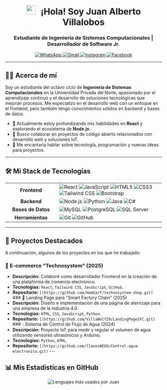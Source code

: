 <h1 align="center">
  <img src="https://media.giphy.com/media/hvRJCLFzcasrR4ia7z/giphy.gif" width="30px" style="margin-right: 10px;">
  ¡Hola! Soy Juan Alberto Villalobos
</h1>
<h3 align="center">Estudiante de Ingeniería de Sistemas Computacionales | Desarrollador de Software Jr.</h3>

<p align="center">
  <a href="https://wa.me/51934143000" target="_blank">
    <img src="https://img.shields.io/badge/WhatsApp-25D366?style=for-the-badge&logo=whatsapp&logoColor=white" alt="WhatsApp">
  </a>
  <a href="mailto:jdoblea29@gmail.com" target="_blank">
    <img src="https://img.shields.io/badge/Gmail-D14836?style=for-the-badge&logo=gmail&logoColor=white" alt="Gmail">
  </a>
  <a href="https://www.instagram.com/villawolf_29" target="_blank">
    <img src="https://img.shields.io/badge/Instagram-E4405F?style=for-the-badge&logo=instagram&logoColor=white" alt="Instagram">
  </a>
  <a href="https://www.facebook.com/juan.villalobos.865252" target="_blank">
    <img src="https://img.shields.io/badge/Facebook-1877F2?style=for-the-badge&logo=facebook&logoColor=white" alt="Facebook">
  </a>
</p>

---

## 👨‍💻 Acerca de mí

Soy un estudiante del octavo ciclo de **Ingeniería de Sistemas Computacionales** en la Universidad Privada del Norte, apasionado por el aprendizaje continuo y el desarrollo de soluciones tecnológicas que mejoran procesos. Me especializo en el desarrollo web con un enfoque en el frontend, pero también tengo conocimientos sólidos en backend y bases de datos.

- 🌱 Actualmente estoy profundizando mis habilidades en **React** y explorando el ecosistema de **Node.js**.
- 👯 Busco colaborar en proyectos de código abierto relacionados con desarrollo web y soluciones IoT.
- 💬 Me encantaría hablar sobre tecnología, programación y nuevas ideas para proyectos.

---

## 🛠️ Mi Stack de Tecnologías

<table>
  <tr>
    <td align="center" width="150">
      <strong>Frontend</strong>
    </td>
    <td>
      <img src="https://img.shields.io/badge/React-20232A?style=for-the-badge&logo=react&logoColor=61DAFB" alt="React">
      <img src="https://img.shields.io/badge/JavaScript-F7DF1E?style=for-the-badge&logo=javascript&logoColor=black" alt="JavaScript">
      <img src="https://img.shields.io/badge/HTML5-E34F26?style=for-the-badge&logo=html5&logoColor=white" alt="HTML5">
      <img src="https://img.shields.io/badge/CSS3-1572B6?style=for-the-badge&logo=css3&logoColor=white" alt="CSS3">
      <img src="https://img.shields.io/badge/Tailwind_CSS-38B2AC?style=for-the-badge&logo=tailwind-css&logoColor=white" alt="Tailwind CSS">
      <img src="https://img.shields.io/badge/Bootstrap-563D7C?style=for-the-badge&logo=bootstrap&logoColor=white" alt="Bootstrap">
    </td>
  </tr>
  <tr>
    <td align="center">
      <strong>Backend</strong>
    </td>
    <td>
      <img src="https://img.shields.io/badge/Node.js-339933?style=for-the-badge&logo=nodedotjs&logoColor=white" alt="Node.js">
      <img src="https://img.shields.io/badge/Python-3776AB?style=for-the-badge&logo=python&logoColor=white" alt="Python">
      <img src="https://img.shields.io/badge/Java-ED8B00?style=for-the-badge&logo=openjdk&logoColor=white" alt="Java">
       <img src="https://img.shields.io/badge/C%23-239120?style=for-the-badge&logo=c-sharp&logoColor=white" alt="C#">
    </td>
  </tr>
  <tr>
    <td align="center">
      <strong>Bases de Datos</strong>
    </td>
    <td>
      <img src="https://img.shields.io/badge/MySQL-005C84?style=for-the-badge&logo=mysql&logoColor=white" alt="MySQL">
      <img src="https://img.shields.io/badge/PostgreSQL-316192?style=for-the-badge&logo=postgresql&logoColor=white" alt="PostgreSQL">
      <img src="https://img.shields.io/badge/Microsoft_SQL_Server-CC2927?style=for-the-badge&logo=microsoft-sql-server&logoColor=white" alt="SQL Server">
    </td>
  </tr>
  <tr>
    <td align="center">
      <strong>Herramientas</strong>
    </td>
    <td>
      <img src="https://img.shields.io/badge/Git-F05032?style=for-the-badge&logo=git&logoColor=white" alt="Git">
      <img src="https://img.shields.io/badge/GitHub-100000?style=for-the-badge&logo=github&logoColor=white" alt="GitHub">
    </td>
  </tr>
</table>

---

## 🚀 Proyectos Destacados

A continuación, algunos de los proyectos en los que he trabajado:

### 🛒 E-commerce "Technosystem" (2025)
- **Descripción:** Colaboré como desarrollador Frontend en la creación de una plataforma de comercio electrónico.
- **Tecnologías:** `React`, `Tailwind CSS`, `JavaScript`, `GitHub`.
- **Repositorio:** `[(https://github.com/HamGarT/technosystem-shop.git)` ### 📄 Landing Page para "Smart Factory Chain" (2025)
- **Descripción:** Diseño e implementación de una página de aterrizaje para una empresa de la industria 4.0.
- **Tecnologías:** `HTML`, `CSS`, `JavaScript`, `Python`.
- **Repositorio:** `[(https://github.com/VillaWolf29/LandingPageSFC.git)` ### 💧 Sistema de Control de Flujo de Agua (2024)
- **Descripción:** Proyecto IoT para medir y regular el volumen de agua utilizando sensores ultrasónicos y Arduino.
- **Tecnologías:** `Python`, `HTML`.
- **Repositorio:** `[(https://github.com/llanosNEGO/Control-agua-electronico.git)` ---

## 📊 Mis Estadísticas en GitHub

<p align="center">  
  <img src="https://github-readme-stats.vercel.app/api/top-langs/?username=VillaWolf29&layout=compact&langs_count=8&theme=dracula" alt="Lenguajes más usados por Juan">
</p>
